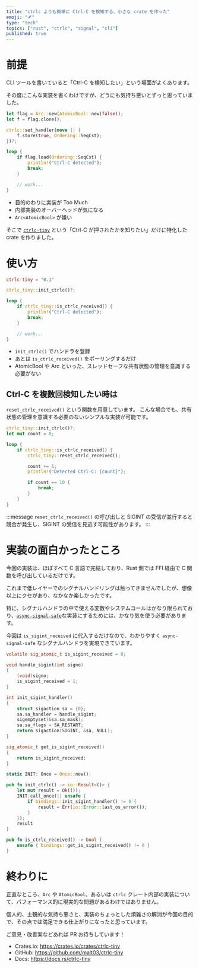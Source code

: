 ```yaml
---
title: "ctrlc よりも簡単に Ctrl-C を検知する、小さな crate を作った"
emoji: "🪶"
type: "tech"
topics: ["rust", "ctrlc", "signal", "cli"]
published: true
---
```


# 前提

CLI ツールを書いていると「Ctrl-C を検知したい」という場面がよくあります。

その度にこんな実装を書くわけですが、どうにも気持ち悪いとずっと思っていました。

```rust:main.rs
let flag = Arc::new(AtomicBool::new(false));
let f = flag.clone();

ctrlc::set_handler(move || {
    f.store(true, Ordering::SeqCst);
})?;

loop {
    if flag.load(Ordering::SeqCst) {
        println!("Ctrl-C detected");
        break;
    }

    // work...
}
```

- 目的のわりに実装が Too Much
- 内部実装のオーバーヘッドが気になる
- `Arc<AtomicBool>` が嫌い

そこで [`ctrlc-tiny`](https://crates.io/crates/ctrlc-tiny) という「Ctrl-C が押されたかを知りたい」だけに特化した crate を作りました。

# 使い方

```toml:Cargo.toml
ctrlc-tiny = "0.1"
```

```rust:main.rs
ctrlc_tiny::init_ctrlc()?;

loop {
    if ctrlc_tiny::is_ctrlc_received() {
        println!("Ctrl-C detected");
        break;
    }

    // work...
}
```

- `init_ctrlc()` でハンドラを登録
- あとは `is_ctrlc_received()` をポーリングするだけ
- AtomicBool や Arc といった、スレッドセーフな共有状態の管理を意識する必要がない

## Ctrl-C を複数回検知したい時は

`reset_ctrlc_received()` という関数を用意しています。
こんな場合でも、共有状態の管理を意識する必要のないシンプルな実装が可能です。

```rust:main.rs
ctrlc_tiny::init_ctrlc()?;
let mut count = 0;

loop {
    if ctrlc_tiny::is_ctrlc_received() {
        ctrlc_tiny::reset_ctrlc_received();

        count += 1;
        println!("Detected Ctrl-C: {count}");

        if count == 10 {
            break;
        }
    }
}
```

:::message
`reset_ctrlc_received()` の呼び出しと SIGINT の受信が並行すると競合が発生し、SIGINT の受信を見逃す可能性があります。
:::

# 実装の面白かったところ

今回の実装は、ほぼすべて C 言語で完結しており、Rust 側では FFI 経由で C 関数を呼び出しているだけです。

これまで低レイヤーでのシグナルハンドリングは触ってきませんでしたが、想像以上にクセがあり、なかなか楽しかったです。

特に、シグナルハンドラの中で使える変数やシステムコールはかなり限られており、[`async-signal-safe`](https://man7.org/linux/man-pages/man7/signal-safety.7.html)な実装にするためには、かなり気を使う必要があります。

今回は `is_sigint_received` に代入するだけなので、わかりやすく `async-signal-safe` なシグナルハンドラを実現できています。

```c:sigint.c
volatile sig_atomic_t is_sigint_received = 0;

void handle_sigint(int signo)
{
    (void)signo;
    is_sigint_received = 1;
}

int init_sigint_handler()
{
    struct sigaction sa = {0};
    sa.sa_handler = handle_sigint;
    sigemptyset(&sa.sa_mask);
    sa.sa_flags = SA_RESTART;
    return sigaction(SIGINT, &sa, NULL);
}

sig_atomic_t get_is_sigint_received()
{
    return is_sigint_received;
}
```

```rust:lib.rs
static INIT: Once = Once::new();

pub fn init_ctrlc() -> io::Result<()> {
    let mut result = Ok(());
    INIT.call_once(|| unsafe {
        if bindings::init_sigint_handler() != 0 {
            result = Err(io::Error::last_os_error());
        }
    });
    result
}

pub fn is_ctrlc_received() -> bool {
    unsafe { bindings::get_is_sigint_received() != 0 }
}
```

# 終わりに

正直なところ、`Arc` や `AtomicBool`、あるいは `ctrlc` クレート内部の実装について、パフォーマンス的に現実的な問題があるわけではありません。

個人的、主観的な気持ち悪さと、実装のちょっとした煩雑さの解消が今回の目的で、その点では満足できる仕上がりになったと思っています。

ご意見・改善案などあれば PR お待ちしています！

- Crates.io: https://crates.io/crates/ctrlc-tiny
- GitHub: https://github.com/malt03/ctrlc-tiny
- Docs: https://docs.rs/ctrlc-tiny
